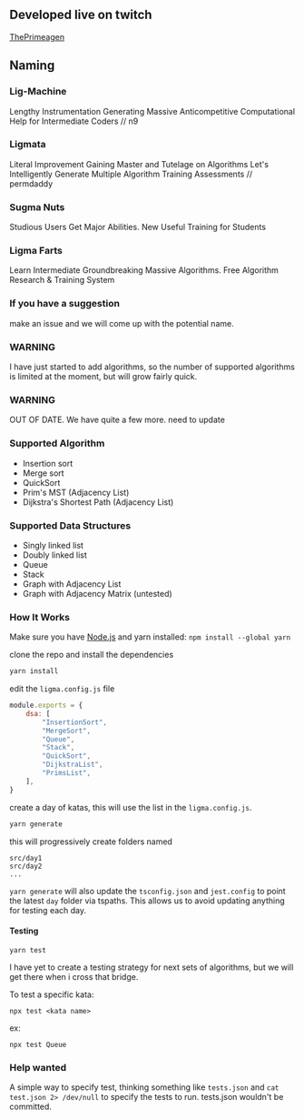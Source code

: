 ## Developed live on twitch
[ThePrimeagen](https://twitch.tv/ThePrimeagen)

## Naming
### Lig-Machine
Lengthy Instrumentation Generating Massive Anticompetitive Computational Help for Intermediate Coders // n9

### Ligmata
Literal Improvement Gaining Master and Tutelage on Algorithms
Let's Intelligently Generate Multiple Algorithm Training Assessments // permdaddy

### Sugma Nuts
Studious Users Get Major Abilities. New Useful Training for Students

### Ligma Farts
Learn Intermediate Groundbreaking Massive Algorithms. Free Algorithm Research & Training System


### If you have a suggestion
make an issue and we will come up with the potential name.

### WARNING
I have just started to add algorithms, so the number of supported algorithms is
limited at the moment, but will grow fairly quick.

### WARNING
OUT OF DATE.  We have quite a few more.  need to update
### Supported Algorithm
* Insertion sort
* Merge sort
* QuickSort
* Prim's MST (Adjacency List)
* Dijkstra's Shortest Path (Adjacency List)

### Supported Data Structures
* Singly linked list
* Doubly linked list
* Queue
* Stack
* Graph with Adjacency List
* Graph with Adjacency Matrix (untested)

### How It Works

Make sure you have [Node.js](https://nodejs.org/en/) and yarn installed: `npm install --global yarn`

clone the repo and install the dependencies

```bash
yarn install
```

edit the `ligma.config.js` file
```javascript
module.exports = {
    dsa: [
        "InsertionSort",
        "MergeSort",
        "Queue",
        "Stack",
        "QuickSort",
        "DijkstraList",
        "PrimsList",
    ],
}
```

create a day of katas, this will use the list in the `ligma.config.js`.
```bash
yarn generate
```

this will progressively create folders named

```
src/day1
src/day2
...
```

`yarn generate` will also update the `tsconfig.json` and `jest.config` to point
the latest `day` folder via tspaths.  This allows us to avoid updating anything
for testing each day.

#### Testing
```
yarn test
```

I have yet to create a testing strategy for next sets of algorithms, but we
will get there when i cross that bridge.

To test a specific kata:
```
npx test <kata name>
```
ex:
```
npx test Queue
```

### Help wanted
A simple way to specify test, thinking something like `tests.json` and `cat
test.json 2> /dev/null` to specify the tests to run.  tests.json wouldn't be
committed.
